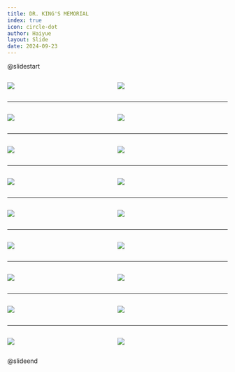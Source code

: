```yaml
---
title: DR. KING'S MEMORIAL
index: true
icon: circle-dot
author: Haiyue
layout: Slide
date: 2024-09-23
---
```

 
@slidestart

<div style="display:flex">
<div style="flex:1">

![](https://raw.githubusercontent.com/yclord/reading/refs/heads/master/english/Level-N/DR.%20KING'S%20MEMORIAL/001.webp)
</div>
<div style="flex:1">

![](https://raw.githubusercontent.com/yclord/reading/refs/heads/master/english/Level-N/DR.%20KING'S%20MEMORIAL/002.webp)
</div>
</div>

---

<div style="display:flex">
<div style="flex:1">

![](https://raw.githubusercontent.com/yclord/reading/refs/heads/master/english/Level-N/DR.%20KING'S%20MEMORIAL/003.webp)
</div>
<div style="flex:1">

![](https://raw.githubusercontent.com/yclord/reading/refs/heads/master/english/Level-N/DR.%20KING'S%20MEMORIAL/004.webp)
</div>
</div>

---

<div style="display:flex">
<div style="flex:1">

![](https://raw.githubusercontent.com/yclord/reading/refs/heads/master/english/Level-N/DR.%20KING'S%20MEMORIAL/005.webp)
</div>
<div style="flex:1">

![](https://raw.githubusercontent.com/yclord/reading/refs/heads/master/english/Level-N/DR.%20KING'S%20MEMORIAL/006.webp)
</div>
</div>

---

<div style="display:flex">
<div style="flex:1">

![](https://raw.githubusercontent.com/yclord/reading/refs/heads/master/english/Level-N/DR.%20KING'S%20MEMORIAL/007.webp)
</div>
<div style="flex:1">

![](https://raw.githubusercontent.com/yclord/reading/refs/heads/master/english/Level-N/DR.%20KING'S%20MEMORIAL/008.webp)
</div>
</div>

---

<div style="display:flex">
<div style="flex:1">

![](https://raw.githubusercontent.com/yclord/reading/refs/heads/master/english/Level-N/DR.%20KING'S%20MEMORIAL/009.webp)
</div>
<div style="flex:1">

![](https://raw.githubusercontent.com/yclord/reading/refs/heads/master/english/Level-N/DR.%20KING'S%20MEMORIAL/010.webp)
</div>
</div>

---

<div style="display:flex">
<div style="flex:1">

![](https://raw.githubusercontent.com/yclord/reading/refs/heads/master/english/Level-N/DR.%20KING'S%20MEMORIAL/011.webp)
</div>
<div style="flex:1">

![](https://raw.githubusercontent.com/yclord/reading/refs/heads/master/english/Level-N/DR.%20KING'S%20MEMORIAL/012.webp)
</div>
</div>

---

<div style="display:flex">
<div style="flex:1">

![](https://raw.githubusercontent.com/yclord/reading/refs/heads/master/english/Level-N/DR.%20KING'S%20MEMORIAL/013.webp)
</div>
<div style="flex:1">

![](https://raw.githubusercontent.com/yclord/reading/refs/heads/master/english/Level-N/DR.%20KING'S%20MEMORIAL/014.webp)
</div>
</div>

---

<div style="display:flex">
<div style="flex:1">

![](https://raw.githubusercontent.com/yclord/reading/refs/heads/master/english/Level-N/DR.%20KING'S%20MEMORIAL/015.webp)
</div>
<div style="flex:1">

![](https://raw.githubusercontent.com/yclord/reading/refs/heads/master/english/Level-N/DR.%20KING'S%20MEMORIAL/016.webp)
</div>
</div>

---

<div style="display:flex">
<div style="flex:1">

![](https://raw.githubusercontent.com/yclord/reading/refs/heads/master/english/Level-N/DR.%20KING'S%20MEMORIAL/017.webp)
</div>
<div style="flex:1">

![](https://raw.githubusercontent.com/yclord/reading/refs/heads/master/english/Level-N/DR.%20KING'S%20MEMORIAL/018.webp)
</div>
</div>

@slideend
